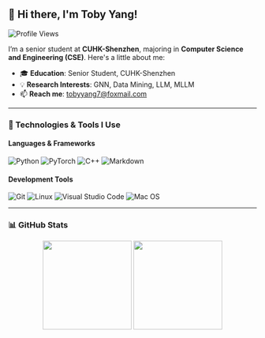 ## 👋 Hi there, I'm Toby Yang! 
![Profile Views](https://komarev.com/ghpvc/?username=TobyYang7&color=blue&style=flat-square)

I’m a senior student at **CUHK-Shenzhen**, majoring in **Computer Science and Engineering (CSE)**. Here's a little about me:

- 🎓 **Education**: Senior Student, CUHK-Shenzhen
- 💡 **Research Interests**: GNN, Data Mining, LLM, MLLM
- 📫 **Reach me**: [tobyyang7@foxmail.com](mailto:tobyyang7@foxmail.com)

---
### 🔧 Technologies & Tools I Use

#### Languages & Frameworks
![Python](https://img.shields.io/badge/-Python-3776AB?style=flat-square&logo=Python&logoColor=white)
![PyTorch](https://img.shields.io/badge/-PyTorch-EE4C2C?style=flat-square&logo=pytorch&logoColor=white)
![C++](https://img.shields.io/badge/-C++-00599C?style=flat-square&logo=c%2B%2B&logoColor=white)
![Markdown](https://img.shields.io/badge/-Markdown-000000?style=flat-square&logo=markdown&logoColor=white)

#### Development Tools
![Git](https://img.shields.io/badge/-Git-F05032?style=flat-square&logo=git&logoColor=white)
![Linux](https://img.shields.io/badge/-Linux-FCC624?style=flat-square&logo=linux&logoColor=white)
![Visual Studio Code](https://img.shields.io/badge/-VS%20Code-007ACC?style=flat-square&logo=visual-studio-code&logoColor=white)
![Mac OS](https://img.shields.io/badge/-Mac%20OS-333333?style=flat-square&logo=apple&logoColor=white)

---

### 📊 GitHub Stats

<p align="center">
  <img height="180em" src="https://github-readme-stats.vercel.app/api?username=TobyYang7&show_icons=true&theme=radical&include_all_commits=true&count_private=true"/>
  <img height="180em" src="https://github-readme-stats.vercel.app/api/top-langs/?username=TobyYang7&layout=compact&langs_count=8&theme=radical"/>
</p>



